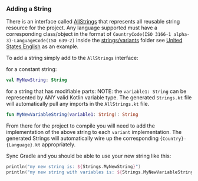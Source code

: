 ### Adding a String

There is an interface called [AllStrings](../resources/src/commonMain/kotlin/com/weesnerDevelopment/lavalamp/frontend/resources/strings/AllStrings.kt) 
that represents all reusable string resource for the project. Any language supported must have a 
corresponding class/object in the format of `CountryCode(ISO 3166-1 alpha-3)-LanguageCode(ISO 639-2)`
inside the [strings/variants](../resources/src/commonMain/kotlin/com/weesnerDevelopment/lavalamp/frontend/resources/strings/variant) folder
see [United States English](../resources/src/commonMain/kotlin/com/weesnerDevelopment/lavalamp/frontend/resources/strings/variant/Eng-USA.kt)
as an example.

To add a string simply add to the `AllStrings` interface:

for a constant string:
```kotlin
val MyNewString: String
```

for a string that has modifiable parts:
NOTE: the `variable1: String` can be represented by ANY valid Kotlin variable type. The generated 
`Strings.kt` file will automatically pull any imports in the `AllStrings.kt` file.

```kotlin
fun MyNewVariableString(variable1: String): String
```

From there for the project to compile you will need to add the implementation of the above string to
each `variant` implementation. The generated Strings will automatically wire up the corresponding 
`{Country}-{Language}.kt` appropriately.

Sync Gradle and you should be able to use your new string like this:

```kotlin
println("my new string is: ${Strings.MyNewString}")
println("my new string with variables is: ${Strings.MyNewVariableString("customVariable")}")
```